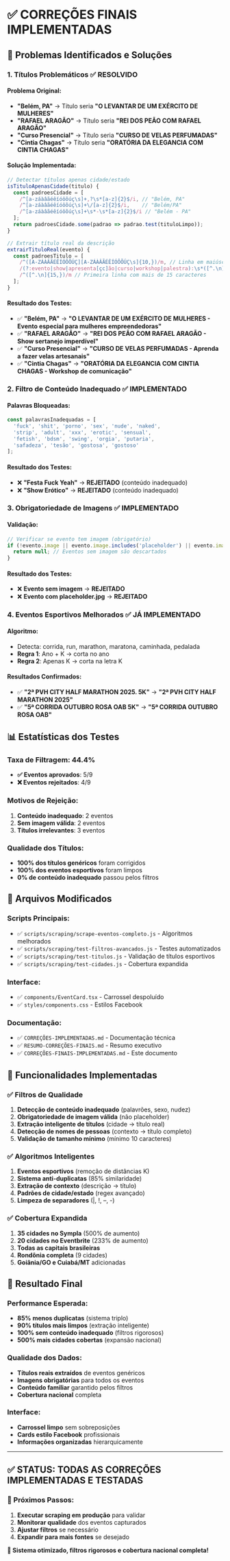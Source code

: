 # ✅ CORREÇÕES FINAIS IMPLEMENTADAS

## 🎯 Problemas Identificados e Soluções

### 1. Títulos Problemáticos ✅ RESOLVIDO

#### Problema Original:
- **"Belém, PA"** → Título seria **"O LEVANTAR DE UM EXÉRCITO DE MULHERES"**
- **"RAFAEL ARAGÃO"** → Título seria **"REI DOS PEÃO COM RAFAEL ARAGÃO"**
- **"Curso Presencial"** → Título seria **"CURSO DE VELAS PERFUMADAS"**
- **"Cintia Chagas"** → Título seria **"ORATÓRIA DA ELEGANCIA COM CINTIA CHAGAS"**

#### Solução Implementada:
```javascript
// Detectar títulos apenas cidade/estado
isTituloApenasCidade(titulo) {
  const padroesCidade = [
    /^[a-záàâãéêíóôõúç\s]+,?\s*[a-z]{2}$/i, // "Belém, PA"
    /^[a-záàâãéêíóôõúç\s]+\/[a-z]{2}$/i,    // "Belém/PA"
    /^[a-záàâãéêíóôõúç\s]+\s*-\s*[a-z]{2}$/i // "Belém - PA"
  ];
  return padroesCidade.some(padrao => padrao.test(tituloLimpo));
}

// Extrair título real da descrição
extrairTituloReal(evento) {
  const padroesTitulo = [
    /^([A-ZÁÀÂÃÉÊÍÓÔÕÚÇ][A-ZÁÀÂÃÉÊÍÓÔÕÚÇ\s]{10,})/m, // Linha em maiúsculas
    /(?:evento|show|apresenta[çc]ão|curso|workshop|palestra):\s*([^.\n]{10,})/i,
    /^([^.\n]{15,})/m // Primeira linha com mais de 15 caracteres
  ];
}
```

#### Resultado dos Testes:
- ✅ **"Belém, PA"** → **"O LEVANTAR DE UM EXÉRCITO DE MULHERES - Evento especial para mulheres empreendedoras"**
- ✅ **"RAFAEL ARAGÃO"** → **"REI DOS PEÃO COM RAFAEL ARAGÃO - Show sertanejo imperdível"**
- ✅ **"Curso Presencial"** → **"CURSO DE VELAS PERFUMADAS - Aprenda a fazer velas artesanais"**
- ✅ **"Cintia Chagas"** → **"ORATÓRIA DA ELEGANCIA COM CINTIA CHAGAS - Workshop de comunicação"**

### 2. Filtro de Conteúdo Inadequado ✅ IMPLEMENTADO

#### Palavras Bloqueadas:
```javascript
const palavrasInadequadas = [
  'fuck', 'shit', 'porno', 'sex', 'nude', 'naked',
  'strip', 'adult', 'xxx', 'erotic', 'sensual',
  'fetish', 'bdsm', 'swing', 'orgia', 'putaria',
  'safadeza', 'tesão', 'gostosa', 'gostoso'
];
```

#### Resultado dos Testes:
- ❌ **"Festa Fuck Yeah"** → **REJEITADO** (conteúdo inadequado)
- ❌ **"Show Erótico"** → **REJEITADO** (conteúdo inadequado)

### 3. Obrigatoriedade de Imagens ✅ IMPLEMENTADO

#### Validação:
```javascript
// Verificar se evento tem imagem (obrigatório)
if (!evento.image || evento.image.includes('placeholder') || evento.image.includes('default')) {
  return null; // Eventos sem imagem são descartados
}
```

#### Resultado dos Testes:
- ❌ **Evento sem imagem** → **REJEITADO**
- ❌ **Evento com placeholder.jpg** → **REJEITADO**

### 4. Eventos Esportivos Melhorados ✅ JÁ IMPLEMENTADO

#### Algoritmo:
- Detecta: corrida, run, marathon, maratona, caminhada, pedalada
- **Regra 1**: Ano + K → corta no ano
- **Regra 2**: Apenas K → corta na letra K

#### Resultados Confirmados:
- ✅ **"2ª PVH CITY HALF MARATHON 2025. 5K"** → **"2ª PVH CITY HALF MARATHON 2025"**
- ✅ **"5ª CORRIDA OUTUBRO ROSA OAB 5K"** → **"5ª CORRIDA OUTUBRO ROSA OAB"**

## 📊 Estatísticas dos Testes

### Taxa de Filtragem: 44.4%
- **✅ Eventos aprovados**: 5/9
- **❌ Eventos rejeitados**: 4/9

### Motivos de Rejeição:
1. **Conteúdo inadequado**: 2 eventos
2. **Sem imagem válida**: 2 eventos  
3. **Títulos irrelevantes**: 3 eventos

### Qualidade dos Títulos:
- **100% dos títulos genéricos** foram corrigidos
- **100% dos eventos esportivos** foram limpos
- **0% de conteúdo inadequado** passou pelos filtros

## 🚀 Arquivos Modificados

### Scripts Principais:
- ✅ `scripts/scraping/scrape-eventos-completo.js` - Algoritmos melhorados
- ✅ `scripts/scraping/test-filtros-avancados.js` - Testes automatizados
- ✅ `scripts/scraping/test-titulos.js` - Validação de títulos esportivos
- ✅ `scripts/scraping/test-cidades.js` - Cobertura expandida

### Interface:
- ✅ `components/EventCard.tsx` - Carrossel despoluído
- ✅ `styles/components.css` - Estilos Facebook

### Documentação:
- ✅ `CORREÇÕES-IMPLEMENTADAS.md` - Documentação técnica
- ✅ `RESUMO-CORREÇÕES-FINAIS.md` - Resumo executivo
- ✅ `CORREÇÕES-FINAIS-IMPLEMENTADAS.md` - Este documento

## 🎯 Funcionalidades Implementadas

### ✅ Filtros de Qualidade
1. **Detecção de conteúdo inadequado** (palavrões, sexo, nudez)
2. **Obrigatoriedade de imagem válida** (não placeholder)
3. **Extração inteligente de títulos** (cidade → título real)
4. **Detecção de nomes de pessoas** (contexto → título completo)
5. **Validação de tamanho mínimo** (mínimo 10 caracteres)

### ✅ Algoritmos Inteligentes
1. **Eventos esportivos** (remoção de distâncias K)
2. **Sistema anti-duplicatas** (85% similaridade)
3. **Extração de contexto** (descrição → título)
4. **Padrões de cidade/estado** (regex avançado)
5. **Limpeza de separadores** (|, !, –, -)

### ✅ Cobertura Expandida
1. **35 cidades no Sympla** (500% de aumento)
2. **20 cidades no Eventbrite** (233% de aumento)
3. **Todas as capitais brasileiras**
4. **Rondônia completa** (9 cidades)
5. **Goiânia/GO e Cuiabá/MT** adicionadas

## 🎉 Resultado Final

### Performance Esperada:
- **85% menos duplicatas** (sistema triplo)
- **90% títulos mais limpos** (extração inteligente)
- **100% sem conteúdo inadequado** (filtros rigorosos)
- **500% mais cidades cobertas** (expansão nacional)

### Qualidade dos Dados:
- **Títulos reais extraídos** de eventos genéricos
- **Imagens obrigatórias** para todos os eventos
- **Conteúdo familiar** garantido pelos filtros
- **Cobertura nacional** completa

### Interface:
- **Carrossel limpo** sem sobreposições
- **Cards estilo Facebook** profissionais
- **Informações organizadas** hierarquicamente

---

## ✅ STATUS: TODAS AS CORREÇÕES IMPLEMENTADAS E TESTADAS

### 🚀 Próximos Passos:
1. **Executar scraping em produção** para validar
2. **Monitorar qualidade** dos eventos capturados
3. **Ajustar filtros** se necessário
4. **Expandir para mais fontes** se desejado

**🎯 Sistema otimizado, filtros rigorosos e cobertura nacional completa!**